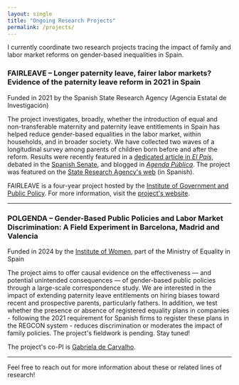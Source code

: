 ```yaml
---
layout: single
title: "Ongoing Research Projects"
permalink: /projects/
---
```


I currently coordinate two research projects tracing the impact of family and labor market reforms on gender-based inequalities in Spain.

### **FAIRLEAVE – Longer paternity leave, fairer labor markets? Evidence of the paternity leave reform in 2021 in Spain**  
Funded in 2021 by the Spanish State Research Agency (Agencia Estatal de Investigación)

The project investigates, broadly, whether the introduction of equal and non-transferable maternity and paternity leave entitlements in Spain has helped reduce gender-based equalities in the labor market, within households, and in broader society. We have collected two waves of a longitudinal survey among parents of children born before and after the reform. Results were recently featured in a [dedicated article in *El País*](https://elpais.com/mamas-papas/familia/2025-03-30/que-opinan-los-padres-y-madres-recientes-de-los-permisos-iguales-e-intransferibles.html), debated in the [Spanish Senate](https://www.senado.es/web/actividadparlamentaria/actualidad/video/index.html?s=15_S011030_011_01&a=264520&t=1), and blogged in [*Agenda Pública*](https://agendapublica.es/noticia/19788/permiso-paternidad-agranda-brecha-laboral-espana). The project was featured on the [State Research Agency's web](https://www.aei.gob.es/en/awarded-grants/featured-grants/proyecto-idi-2020-generacion-conocimiento-bajas-paternidad-largas) (in Spanish). 

FAIRLEAVE is a four-year project hosted by the [Institute of Government and Public Policy](https://igop.uab.cat/en/). For more information, visit the [project's website](https://webs.uab.cat/fairleave/).

---

### **POLGENDA – Gender-Based Public Policies and Labor Market Discrimination: A Field Experiment in Barcelona, Madrid and Valencia**  
Funded in 2024 by the [Institute of Women](https://www.inmujeres.gob.es/en/elInstituto/conocenos/home.htm), part of the Ministry of Equality in Spain

The project aims to offer causal evidence on the effectiveness — and potential unintended consequences — of gender-based public policies through a large-scale correspondence study. We are interested in the impact of extending paternity leave entitlements on hiring biases toward recent and prospective parents, particularly fathers. In addition, we test whether the presence or absence of registered equality plans in companies - following the 2021 requirement for Spanish firms to register these plans in the REGCON system - reduces discrimination or moderates the impact of family policies. The project's fieldwork is pending. Stay tuned! 

The project's co-PI is [Gabriela de Carvalho](https://www.researchgate.net/profile/Gabriela-De-Carvalho-5).

---

Feel free to reach out for more information about these or related lines of research!
